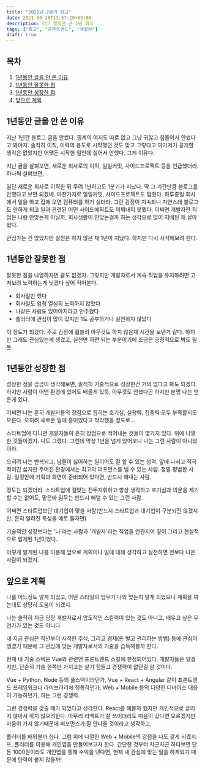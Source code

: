 ```yaml
---
title: "2021년 2분기 회고"
date: 2021-08-28T13:57:20+09:00
description: 라고 썼지만 근 1년 회고
tags: ["회고", "프론트엔드", "개발자"]
draft: true
---
```


## 목차

1. [1년동안 글을 안 쓴 이유](#first)
2. [1년동안 잘못한 점](#second)
3. [1년동안 성장한 점](#third)
4. [앞으로 계획](#fourth)

<h2 id="first">1년동안 글을 안 쓴 이유</h2>

지난 1년간 블로그 글을 안썼다. 핑계의 여지도 따로 없고 그냥 귀찮고 힘들어서 안썼다고 봐야지.
솔직히 이직, 이력의 용도로 시작했던 것도 맞고 그렇다고 여기저기 공개할 생각은 없었지만 어쨋든 시작한 일인데 싫어서 안했다. 그게 이유다.

지난 글을 살펴보면, 새로운 회사로의 이직, 일일커밋, 사이드프로젝트 등을 언급했더라. 하나씩 살펴보면,

일단 새로운 회사로 이직한 뒤 무려 1년하고도 1분기가 지났다. 딱 그 기간만큼 블로그를 안했다고 보면 되겠네.
마찬가지로 일일커밋, 사이드프로젝트도 멈췄다. 하루종일 회사에서 일을 하고 집에 오면 컴퓨터를 하기 싫더라. 그런 감정이 지속되니
자연스레 블로그도 안하게 되고 일과 관련된 어떤 사이드에픽트도 이뤄내지 못했다.
어쩌면 개발자란 직업은 나랑 안맞는게 아닐까, 회사생활이 안맞는걸까 하는 생각으로 많이 지배된 채 살아왔다.

관심가는 건 많았지만 실천은 하지 않은 채 1년이 지났다. 하지만 다시 시작해보려 한다.

<h2 id="second">1년동안 잘못한 점</h2>

잘못한 점을 나열하자면 끝도 없겠지. 그렇지만 개발자로서 계속 직업을 유지하려면 고쳐보려 노력하는게 낫겠다 싶어 적어본다.

- 회사일만 했다
- 회사일도 엄청 열심히 노력하지 않았다
- 나같은 사람도 있어야지라고 안주했다
- 플러터에 관심이 많이 갔지만 1도 공부하거나 실천하지 않았다

이 정도가 되겠다. 주로 감정에 휩쓸려 아무것도 하지 않은채 시간을 보낸거 같다.
하지만 그래도 관심있는게 생겼고, 실천만 하면 되는 부분이기에 조금은 긍정적으로 봐도 될듯

<h2 id="third">1년동안 성장한 점</h2>

성장한 점을 곰곰이 생각해보면, 솔직히 기술적으로 성장한건 거의 없다고 봐도 되겠다.
하지만 사람이 어떤 환경에 있어도 배울게 있듯, 아무것도 안했다곤 하지만 분명 나는 얻은게 있다.

어쩌면 나는 흔히 개발자들의 장점으로 꼽히는 호기심, 실행력, 집중력 모두 부족할지도 모른다.
오히려 새로운 일에 흥미있다고 착각했을 정도로...

스타트업에 다니면 개발자들이 흔히 장점으로 적어내는 것들이 몇가지 있다. 위에 나열한 것들이겠지.
나도 그랬다. 그런데 막상 1년을 넘게 있어보니 나는 그런 사람이 아니었더라.

오히려 나는 반복되고, 남들이 싫어하는 일이어도 잘 할 수 있는 성격.
앞에 나서고 적극적이긴 싫지만 주어진 환경에서는 최고의 퍼포먼스를 낼 수 있는 사람.
정말 평범한 사람.
일정안에 기획과 화면이 준비되어 있다면, 반드시 해내는 사람.

정도는 되겠더라. 스타트업에 걸맞는 진두지휘하고 항상 생각하고 호기심과 의문을 제기할 수는 없어도,
맡은바 임무는 반드시 해낼 수 있는 그런 사람.

어쩌면 스타트업보단 대기업이 맞을 사람(반드시 스타트업과 대기업이 구분되진 않겠지만, 흔히 알려진 특성을 예로 들자면)

기술적인 성장보다는 '나'라는 사람과 '개발자'라는 직업을 연관지어 깊이 그리고 현실적으로 알게된 1년이었다.

이렇게 알게된 나를 이용해 앞으로 계획이나 일에 대해 생각하고 실천하면 전보다 나은 사람이 되겠지.

<h2 id="fourth">앞으로 계획</h2>

나를 어느정도 알게 되었고, 어떤 스타일의 업무가 나와 맞는지 알게 되었으니 계획을 짜는데도 상당히 도움이 되겠지.

나는 솔직히 지금 당장 개발자로서 압도적인 스킬력이 있는 것도 아니고, 배우고 싶은 무언가가 있는 것도 아니다.

내 지금 관심은 작년부터 시작한 주식, 그리고 경제(돈 벌고 관리하는 방법) 등에 관심이 생겼기 때문에 그 관심에 맞는 개발자로서의 기술을 습득해볼까 한다.

현재 내 기술 스택은 Vue와 관련엔 프론트엔드 스킬에 한정되어있다. 개발자들은 알겠지만, 단순히 기술 한쪽만 가지고는 살기 힘들고 경쟁력이 없단걸 알 것이다.

Vue + Python, Node 등의 풀스택이라던가, Vue + React + Angular 같이 프론트엔드 프레임워크나 라이브러리에 정통하던가, Web + Mobile 등의 다양한 디바이스 대응이 가능하던가,
하는 그런 경쟁력.

그런 경쟁력을 갖출 때가 되었다고 생각한다.
React를 해볼까 했지만 개인적으로 끌리지 않아서 하지 않으려한다. 아무리 리액트가 잘 쓰이더라도 마음이 갔다면 모르겠지만 마음이 가지 않기때문에 퍼포먼스가 잘 안나올 것이라고 생각하고,

플러터를 배워볼까 한다. 그럼 위에 나열한 Web + Mobile의 강점을 나도 갖게 되겠지. 또, 플러터를 이용해 개인앱을 만들어보고자 한다. 간단한 것부터 차근차근 하다보면
단 돈 1000원이라도 개인앱을 통해 수익을 낸다면, 현재 내 관심에 맞는 일을 하게되기 때문에 탄력이 붙지 않을까!
